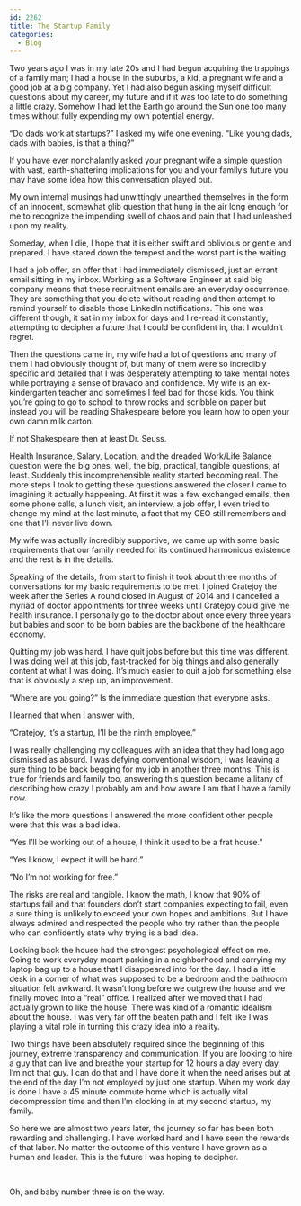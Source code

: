 ```yaml
---
id: 2262
title: The Startup Family
categories:
  - Blog
---
```

<span style="font-weight: 400;">Two years ago I was in my late 20s and I had begun acquiring the trappings of a family man; I had a house in the suburbs, a kid, a pregnant wife and a good job at a big company. Yet I had also begun asking myself difficult questions about my career, my future and if it was too late to do something a little crazy. Somehow I had let the Earth go around the Sun one too many times without fully expending my own potential energy.</span>

<span style="font-weight: 400;">&#8220;Do dads work at startups?&#8221; I asked my wife one evening. &#8220;Like young dads, dads with babies, is that a thing?&#8221;</span>

<span style="font-weight: 400;">If you have ever nonchalantly asked your pregnant wife a simple question with vast, earth-shattering implications for you and your family&#8217;s future you may have some idea how this conversation played out. </span>

<span style="font-weight: 400;">My own internal musings had unwittingly unearthed themselves in the form of an innocent, somewhat glib question that hung in the air long enough for me to recognize the impending swell of chaos and pain that I had unleashed upon my reality.</span>

<span style="font-weight: 400;">Someday, when I die, I hope that it is either swift and oblivious or gentle and prepared. I have stared down the tempest and the worst part is the waiting.</span>

<span style="font-weight: 400;">I had a job offer, an offer that I had immediately dismissed, just an errant email sitting in my inbox. Working as a Software Engineer at said big company means that these recruitment emails are an everyday occurrence. They are something that you delete without reading and then attempt to remind yourself to disable those LinkedIn notifications. This one was different though, it sat in my inbox for days and I re-read it constantly, attempting to decipher a future that I could be confident in, that I wouldn&#8217;t regret.</span>

<span style="font-weight: 400;">Then the questions came in, my wife had a lot of questions and many of them I had obviously thought of, but many of them were so incredibly specific and detailed that I was desperately attempting to take mental notes while portraying a sense of bravado and confidence. My wife is an ex-kindergarten teacher and sometimes I feel bad for those kids. You think you&#8217;re going to go to school to throw rocks and scribble on paper but instead you will be reading Shakespeare before you learn how to open your own damn milk carton.</span>

<span style="font-weight: 400;">If not Shakespeare then at least Dr. Seuss.</span>

<span style="font-weight: 400;">Health Insurance, Salary, Location, and the dreaded Work/Life Balance question were the big ones, well, the big, practical, tangible questions, at least. Suddenly this incomprehensible reality started becoming real. The more steps I took to getting these questions answered the closer I came to imagining it actually happening. At first it was a few exchanged emails, then some phone calls, a lunch visit, an interview, a job offer, I even tried to change my mind at the last minute, a fact that my CEO still remembers and one that I&#8217;ll never live down.</span>

<span style="font-weight: 400;">My wife was actually incredibly supportive, we came up with some basic requirements that our family needed for its continued harmonious existence and the rest is in the details.</span>

<span style="font-weight: 400;">Speaking of the details, from start to finish it took about three months of conversations for my basic requirements to be met. I joined Cratejoy the week after the Series A round closed in August of 2014 and I cancelled a myriad of doctor appointments for three weeks until Cratejoy could give me health insurance. I personally go to the doctor about once every three years but babies and soon to be born babies are the backbone of the healthcare economy.</span>

<span style="font-weight: 400;">Quitting my job was hard. I have quit jobs before but this time was different. I was doing well at this job, fast-tracked for big things and also generally content at what I was doing. It&#8217;s much easier to quit a job for something else that is obviously a step up, an improvement.</span>

<span style="font-weight: 400;">&#8220;Where are you going?&#8221; Is the immediate question that everyone asks.</span>

<span style="font-weight: 400;">I learned that when I answer with, </span>

<span style="font-weight: 400;">&#8220;Cratejoy, it&#8217;s a startup, I&#8217;ll be the ninth employee.&#8221;</span>

<span style="font-weight: 400;">I was really challenging my colleagues with an idea that they had long ago dismissed as absurd. I was defying conventional wisdom, I was leaving a sure thing to be back begging for my job in another three months. This is true for friends and family too, answering this question became a litany of describing how crazy I probably am and how aware I am that I have a family now.</span>

<span style="font-weight: 400;">It&#8217;s like the more questions I answered the more confident other people were that this was a bad idea.</span>

<span style="font-weight: 400;">&#8220;Yes I&#8217;ll be working out of a house, I think it used to be a frat house.&#8221;</span>

<span style="font-weight: 400;">&#8220;Yes I know, I expect it will be hard.&#8221;</span>

<span style="font-weight: 400;">&#8220;No I&#8217;m not working for free.&#8221;</span>

<span style="font-weight: 400;">The risks are real and tangible. I know the math, I know that 90% of startups fail and that founders don&#8217;t start companies expecting to fail, even a sure thing is unlikely to exceed your own hopes and ambitions. But I have always admired and respected the people who try rather than the people who can confidently state why trying is a bad idea.</span>

<span style="font-weight: 400;">Looking back the house had the strongest psychological effect on me. Going to work everyday meant parking in a neighborhood and carrying my laptop bag up to a house that I disappeared into for the day. I had a little desk in a corner of what was supposed to be a bedroom and the bathroom situation felt awkward. It wasn&#8217;t long before we outgrew the house and we finally moved into a &#8220;real&#8221; office. I realized after we moved that I had actually grown to like the house. There was kind of a romantic idealism about the house. I was very far off the beaten path and I felt like I was playing a vital role in turning this crazy idea into a reality.</span>

<span style="font-weight: 400;">Two things have been absolutely required since the beginning of this journey, extreme transparency and communication. If you are looking to hire a guy that can live and breathe your startup for 12 hours a day every day, I&#8217;m not that guy. I can do that and I have done it when the need arises but at the end of the day I&#8217;m not employed by just one startup. When my work day is done I have a 45 minute commute home which is actually vital decompression time and then I&#8217;m clocking in at my second startup, my family.</span>

<span style="font-weight: 400;">So here we are almost two years later, the journey so far has been both rewarding and challenging. I have worked hard and I have seen the rewards of that labor. No matter the outcome of this venture I have grown as a human and leader. This is the future I was hoping to decipher.</span>

&nbsp;

<span style="font-weight: 400;">Oh, and baby number three is on the way.</span>